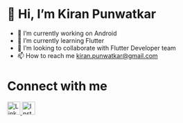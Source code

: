 # 👋 Hi, I’m Kiran Punwatkar
- 👀 I’m currently working on Android
- 🌱 I’m currently learning Flutter
- 💞️ I’m looking to collaborate with Flutter Developer team
- 📫 How to reach me kiran.punwatkar@gmail.com

# Connect with me
<a href="https://www.linkedin.com/in/kiran-punwatkar-844834b5/">
<img src="https://image.flaticon.com/icons/png/512/174/174857.png" alt="Linked in" width="30" height="30">
</a>
<a href="https://www.instagram.com/kiran.punwatkar/">
<img src="https://i.pinimg.com/originals/72/a3/d9/72a3d9408d41335f39e9f014dc35cf44.jpg" alt="Instagram" width="30" height="30">
</a>

